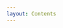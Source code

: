 ```yaml
---
layout: Contents
---
```


<script>
export default {
  data(){
    return {
      contents: []
    }
  },

  mounted(){
    console.log(this.$page.frontmatter.layout)

    let arr = require.context("./", true, /^(?!\.\/README\.md$).+\.md$/).keys()

    // 生成所有扁平化文章目录
    let contents = arr.map(item => {
      let str = item.match(/(?<=\.\/)([\s\S]*)(?=\.md)/)[0]
      let name = str.replace(/\/\d{0,}\_/g, '/')
      let path = './' + str + '.html'
      return { name, path }
    })

    this.contents = contents

    // let contents_ = contents.map(item => {
    //     let names = item.name.split('/')
    //     return this.generateTree(names, item.path)
    // })
  },
  

  methods: {
    // 生成1棵树
    generateTree(names, path){
      return names.reduceRight((sum, name) => {
        return { 
          name, 
          path: sum.name ? '' : path,
          children: sum.name ? [sum] : [] 
          }
      }, {})
    }
  }
}
</script>
